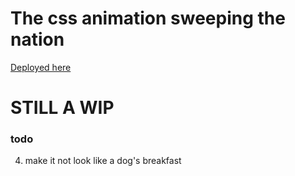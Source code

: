 # The css animation sweeping the nation

[Deployed here](https://one19.github.io/the-css-animation-sweeping-the-nation/)

# STILL A WIP


### todo

4. make it not look like a dog's breakfast
